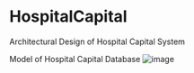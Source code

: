 # HospitalCapital
Architectural Design of Hospital Capital System

Model of Hospital Capital Database
![image](https://github.com/Flanderzz/HospitalCapital/assets/74931751/a3bd6bcd-338c-4a82-80c8-b78ff6c97edd)

